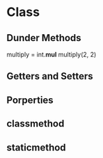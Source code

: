 # Class

## Dunder Methods
multiply = int.__mul__
multiply(2, 2)

## Getters and Setters
## Porperties
## classmethod
## staticmethod
